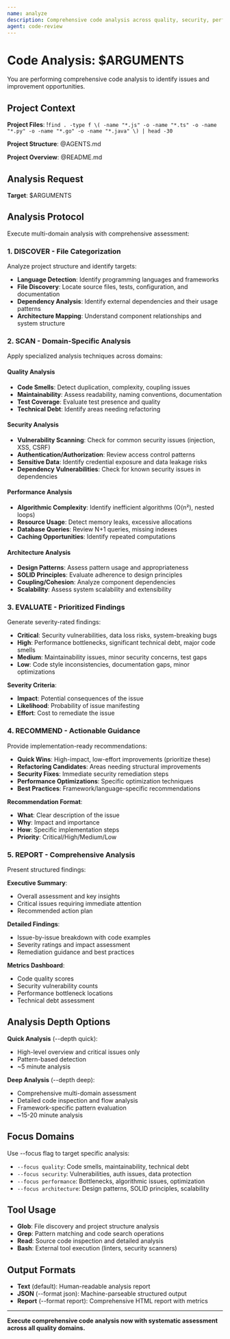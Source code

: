 ```yaml
---
name: analyze
description: Comprehensive code analysis across quality, security, performance, and architecture domains
agent: code-review
---
```


# Code Analysis: $ARGUMENTS

You are performing comprehensive code analysis to identify issues and improvement opportunities.

## Project Context

**Project Files**:
!`find . -type f \( -name "*.js" -o -name "*.ts" -o -name "*.py" -o -name "*.go" -o -name "*.java" \) | head -30`

**Project Structure**:
@AGENTS.md

**Project Overview**:
@README.md

## Analysis Request

**Target**: $ARGUMENTS

## Analysis Protocol

Execute multi-domain analysis with comprehensive assessment:

### 1. DISCOVER - File Categorization

Analyze project structure and identify targets:

- **Language Detection**: Identify programming languages and frameworks
- **File Discovery**: Locate source files, tests, configuration, and documentation
- **Dependency Analysis**: Identify external dependencies and their usage patterns
- **Architecture Mapping**: Understand component relationships and system structure

### 2. SCAN - Domain-Specific Analysis

Apply specialized analysis techniques across domains:

#### Quality Analysis
- **Code Smells**: Detect duplication, complexity, coupling issues
- **Maintainability**: Assess readability, naming conventions, documentation
- **Test Coverage**: Evaluate test presence and quality
- **Technical Debt**: Identify areas needing refactoring

#### Security Analysis
- **Vulnerability Scanning**: Check for common security issues (injection, XSS, CSRF)
- **Authentication/Authorization**: Review access control patterns
- **Sensitive Data**: Identify credential exposure and data leakage risks
- **Dependency Vulnerabilities**: Check for known security issues in dependencies

#### Performance Analysis
- **Algorithmic Complexity**: Identify inefficient algorithms (O(n²), nested loops)
- **Resource Usage**: Detect memory leaks, excessive allocations
- **Database Queries**: Review N+1 queries, missing indexes
- **Caching Opportunities**: Identify repeated computations

#### Architecture Analysis
- **Design Patterns**: Assess pattern usage and appropriateness
- **SOLID Principles**: Evaluate adherence to design principles
- **Coupling/Cohesion**: Analyze component dependencies
- **Scalability**: Assess system scalability and extensibility

### 3. EVALUATE - Prioritized Findings

Generate severity-rated findings:

- **Critical**: Security vulnerabilities, data loss risks, system-breaking bugs
- **High**: Performance bottlenecks, significant technical debt, major code smells
- **Medium**: Maintainability issues, minor security concerns, test gaps
- **Low**: Code style inconsistencies, documentation gaps, minor optimizations

**Severity Criteria**:
- **Impact**: Potential consequences of the issue
- **Likelihood**: Probability of issue manifesting
- **Effort**: Cost to remediate the issue

### 4. RECOMMEND - Actionable Guidance

Provide implementation-ready recommendations:

- **Quick Wins**: High-impact, low-effort improvements (prioritize these)
- **Refactoring Candidates**: Areas needing structural improvements
- **Security Fixes**: Immediate security remediation steps
- **Performance Optimizations**: Specific optimization techniques
- **Best Practices**: Framework/language-specific recommendations

**Recommendation Format**:
- **What**: Clear description of the issue
- **Why**: Impact and importance
- **How**: Specific implementation steps
- **Priority**: Critical/High/Medium/Low

### 5. REPORT - Comprehensive Analysis

Present structured findings:

**Executive Summary**:
- Overall assessment and key insights
- Critical issues requiring immediate attention
- Recommended action plan

**Detailed Findings**:
- Issue-by-issue breakdown with code examples
- Severity ratings and impact assessment
- Remediation guidance and best practices

**Metrics Dashboard**:
- Code quality scores
- Security vulnerability counts
- Performance bottleneck locations
- Technical debt assessment

## Analysis Depth Options

**Quick Analysis** (--depth quick):
- High-level overview and critical issues only
- Pattern-based detection
- ~5 minute analysis

**Deep Analysis** (--depth deep):
- Comprehensive multi-domain assessment
- Detailed code inspection and flow analysis
- Framework-specific pattern evaluation
- ~15-20 minute analysis

## Focus Domains

Use --focus flag to target specific analysis:
- `--focus quality`: Code smells, maintainability, technical debt
- `--focus security`: Vulnerabilities, auth issues, data protection
- `--focus performance`: Bottlenecks, algorithmic issues, optimization
- `--focus architecture`: Design patterns, SOLID principles, scalability

## Tool Usage

- **Glob**: File discovery and project structure analysis
- **Grep**: Pattern matching and code search operations
- **Read**: Source code inspection and detailed analysis
- **Bash**: External tool execution (linters, security scanners)

## Output Formats

- **Text** (default): Human-readable analysis report
- **JSON** (--format json): Machine-parseable structured output
- **Report** (--format report): Comprehensive HTML report with metrics

---

**Execute comprehensive code analysis now with systematic assessment across all quality domains.**
